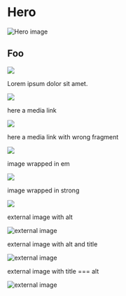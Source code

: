 # Hero

![Hero image](https://hlx.blob.core.windows.net/external/a22b1a53edf9b324465d14b2efca169a25d564a0#image.png)

## Foo

![](https://hlx.blob.core.windows.net/external/ba025e72d401d61d991debe0a2128048fabe0a4f#image.png?width=800\&height=600)

Lorem ipsum dolor sit amet.

![](https://hlx.blob.core.windows.net/external/67af739484f3d60dc64e306ccbf9b90a6d63a24c#image.png)

here a media link

![](https://main--pages--adobe.hlx.live/media_ba025e72d401d61d991debe0a2128048fabe0a4f.png#width=800\&height=600)

here a media link with wrong fragment

![](https://main--pages--adobe.hlx.live/media_ba025e72d401d61d991debe0a2128048fabe0a4f.png#width=800\&width=600)

image wrapped in em

_![](https://main--pages--adobe.hlx.live/media_ba025e72d401d61d991debe0a2128048fabe0a4f.png)_

image wrapped in strong

**![](https://main--pages--adobe.hlx.live/media_ba025e72d401d61d991debe0a2128048fabe0a4f.png)**

external image with alt

![external image](https://example.scene7.com/is/image/example/hero-image?$transparent$)

external image with alt and title

![external image](https://example.scene7.com/is/image/example/hero-image?$transparent$ "alpha")

external image with title === alt

![external image](https://example.scene7.com/is/image/example/hero-image?$transparent$ "external image")

